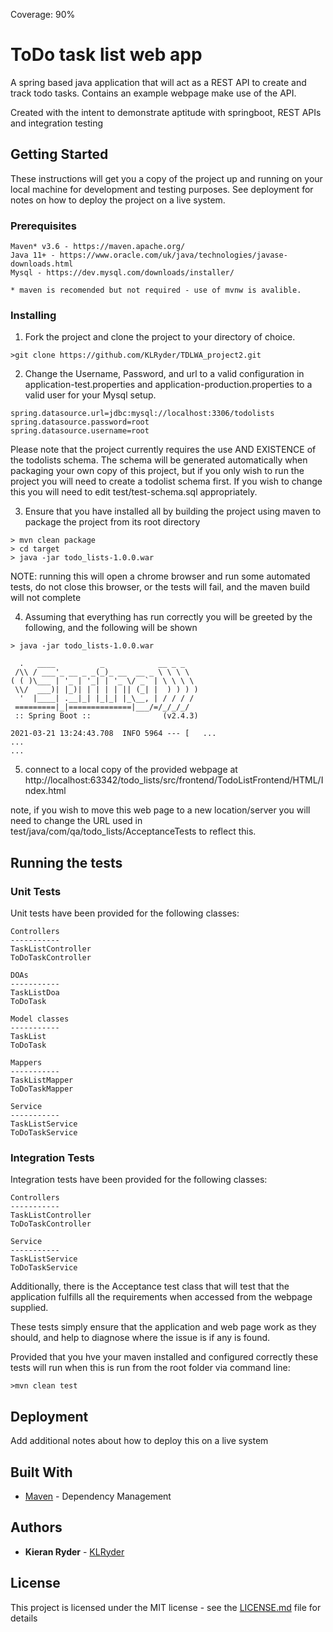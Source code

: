 Coverage: 90%
# ToDo task list web app

A spring based java application that will act as a REST API to create and track todo tasks. Contains an example webpage make use of the API.

Created with the intent to demonstrate aptitude with springboot, REST APIs and integration testing

## Getting Started

These instructions will get you a copy of the project up and running on your local machine for development and testing purposes. See deployment for notes on how to deploy the project on a live system.

### Prerequisites

```
Maven* v3.6 - https://maven.apache.org/
Java 11+ - https://www.oracle.com/uk/java/technologies/javase-downloads.html
Mysql - https://dev.mysql.com/downloads/installer/

* maven is recomended but not required - use of mvnw is avalible.
```

### Installing

1) Fork the project and clone the project to your directory of choice.

```
>git clone https://github.com/KLRyder/TDLWA_project2.git
```

2) Change the Username, Password, and url to a valid configuration in application-test.properties and application-production.properties to a valid user for your Mysql setup.

```
spring.datasource.url=jdbc:mysql://localhost:3306/todolists
spring.datasource.password=root
spring.datasource.username=root
```
Please note that the project currently requires the use AND EXISTENCE of the todolists schema. The schema will be generated automatically when packaging your own copy of this project, but if you only wish to run the project you will need to create a todolist schema first. If you wish to change this you will need to edit test/test-schema.sql appropriately.

3) Ensure that you have installed all by building the project using maven to package the project from its root directory

```
> mvn clean package
> cd target
> java -jar todo_lists-1.0.0.war
```
NOTE: running this will open a chrome browser and run some automated tests, do not close this browser, or the tests will fail, and the maven build will not complete

4) Assuming that everything has run correctly you will be greeted by the following, and the following will be shown

```
> java -jar todo_lists-1.0.0.war

  .   ____          _            __ _ _
 /\\ / ___'_ __ _ _(_)_ __  __ _ \ \ \ \
( ( )\___ | '_ | '_| | '_ \/ _` | \ \ \ \
 \\/  ___)| |_)| | | | | || (_| |  ) ) ) )
  '  |____| .__|_| |_|_| |_\__, | / / / /
 =========|_|==============|___/=/_/_/_/
 :: Spring Boot ::                (v2.4.3)

2021-03-21 13:24:43.708  INFO 5964 --- [   ...
...
...    
```

5) connect to a local copy of the provided webpage at http://localhost:63342/todo_lists/src/frontend/TodoListFrontend/HTML/Index.html 

note, if you wish to move this web page to a new location/server you will need to change the URL used in test/java/com/qa/todo_lists/AcceptanceTests to reflect this.


## Running the tests


### Unit Tests

Unit tests have been provided for the following classes:
```
Controllers
-----------
TaskListController
ToDoTaskController

DOAs
-----------
TaskListDoa
ToDoTask

Model classes
-----------
TaskList
ToDoTask

Mappers
-----------
TaskListMapper
ToDoTaskMapper

Service
-----------
TaskListService
ToDoTaskService
```
### Integration Tests

Integration tests have been provided for the following classes:
```
Controllers
-----------
TaskListController
ToDoTaskController

Service
-----------
TaskListService
ToDoTaskService
```

Additionally, there is the Acceptance test class that will test that the application fulfills all the requirements when accessed from the webpage supplied.

These tests simply ensure that the application and web page work as they should, and help to diagnose where the issue is if any is found.

Provided that you hve your maven installed and configured correctly these tests will run when this is run from the root folder via command line:

```
>mvn clean test
```

## Deployment

Add additional notes about how to deploy this on a live system

## Built With

* [Maven](https://maven.apache.org/) - Dependency Management

## Authors

* **Kieran Ryder** - [KLRyder](https://github.com/KLRyder)

## License

This project is licensed under the MIT license - see the [LICENSE.md](LICENSE.md) file for details 

